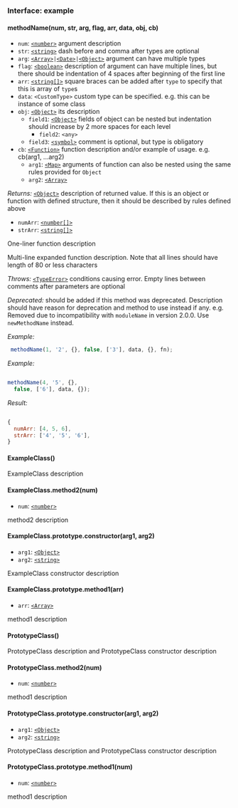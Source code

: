 ### Interface: example

#### methodName(num, str, arg, flag, arr, data, obj, cb)

  - `num`: [`<number>`] argument description
  - `str`: [`<string>`] dash before and comma after types are optional
  - `arg`: [`<Array>`]` | `[`<Date>`]` | `[`<Object>`] argument can have
        multiple types
  - `flag`: [`<boolean>`] description of argument can have multiple lines, but
        there should be indentation of 4 spaces after beginning of the first
        line
  - `arr`: [`<string[]>`][`<string>`] square braces can be added after `type` to
        specify that this is array of `type`s
  - `data`: `<CustomType>` custom type can be specified. e.g. this can be
        instance of some class
  - `obj`: [`<Object>`] its description
    - `field1`: [`<Object>`] fields of object can be nested but indentation
          should increase by 2 more spaces for each level
      - `field2`: `<any>`
    - `field3`: [`<symbol>`] comment is optional, but type is obligatory
  - `cb`: [`<Function>`] function description and/or example of usage. e.g.
        cb(arg1, ...arg2)
    - `arg1`: [`<Map>`] arguments of function can also be nested using the same
          rules provided for `Object`
    - `arg2`: [`<Array>`]

*Returns:* [`<Object>`] description of returned value. If this is an object or
    function with defined structure, then it should be described by rules
    defined above
  - `numArr`: [`<number[]>`][`<number>`]
  - `strArr`: [`<string[]>`][`<string>`]


One-liner function description

Multi-line expanded function description. Note that all lines should have
length of 80 or less characters

*Throws:* [`<TypeError>`] conditions causing error. Empty lines between comments
    after parameters are optional

*Deprecated:* should be added if this method was deprecated. Description should
    have reason for deprecation and method to use instead if any. e.g. Removed
    due to incompatibility with `moduleName` in version 2.0.0. Use
    `newMethodName` instead.

*Example:* 
```js
 methodName(1, '2', {}, false, ['3'], data, {}, fn);
```

*Example:* 
```js

methodName(4, '5', {},
  false, ['6'], data, {});
```

*Result:* 
```js

{
  numArr: [4, 5, 6],
  strArr: ['4', '5', '6'],
}
```


#### ExampleClass()



ExampleClass description


#### ExampleClass.method2(num)

  - `num`: [`<number>`]


method2 description


#### ExampleClass.prototype.constructor(arg1, arg2)

  - `arg1`: [`<Object>`]
  - `arg2`: [`<string>`]


ExampleClass constructor description


#### ExampleClass.prototype.method1(arr)

  - `arr`: [`<Array>`]


method1 description


#### PrototypeClass()



PrototypeClass description and PrototypeClass constructor description


#### PrototypeClass.method2(num)

  - `num`: [`<number>`]


method1 description


#### PrototypeClass.prototype.constructor(arg1, arg2)

  - `arg1`: [`<Object>`]
  - `arg2`: [`<string>`]


PrototypeClass description and PrototypeClass constructor description


#### PrototypeClass.prototype.method1(num)

  - `num`: [`<number>`]


method1 description


[`<Object>`]: https://developer.mozilla.org/en-US/docs/Web/JavaScript/Reference/Global_Objects/Object
[`<Date>`]: https://developer.mozilla.org/en-US/docs/Web/JavaScript/Reference/Global_Objects/Date
[`<Function>`]: https://developer.mozilla.org/en-US/docs/Web/JavaScript/Reference/Global_Objects/Function
[`<Map>`]: https://developer.mozilla.org/en-US/docs/Web/JavaScript/Reference/Global_Objects/Map
[`<Array>`]: https://developer.mozilla.org/en-US/docs/Web/JavaScript/Reference/Global_Objects/Array
[`<TypeError>`]: https://developer.mozilla.org/en-US/docs/Web/JavaScript/Reference/Global_Objects/TypeError
[`<boolean>`]: https://developer.mozilla.org/en-US/docs/Web/JavaScript/Data_structures#Boolean_type
[`<number>`]: https://developer.mozilla.org/en-US/docs/Web/JavaScript/Data_structures#Number_type
[`<string>`]: https://developer.mozilla.org/en-US/docs/Web/JavaScript/Data_structures#String_type
[`<symbol>`]: https://developer.mozilla.org/en-US/docs/Web/JavaScript/Data_structures#Symbol_type
